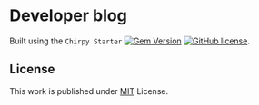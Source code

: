 # Developer blog

Built using the `Chirpy Starter` [![Gem Version](https://img.shields.io/gem/v/jekyll-theme-chirpy)](https://rubygems.org/gems/jekyll-theme-chirpy) [![GitHub license](https://img.shields.io/github/license/cotes2020/chirpy-starter.svg?color=blue)][chirpy-mit].

## License

This work is published under [MIT][mit] License.

[mit]: https://github.com/kazizehsan/dev-blog/blob/main/LICENSE
[chirpy-mit]: https://github.com/cotes2020/chirpy-starter/blob/master/LICENSE
